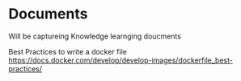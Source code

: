 # Documents
Will be captureing Knowledge learnging doucments 

Best Practices to write a docker file
https://docs.docker.com/develop/develop-images/dockerfile_best-practices/

